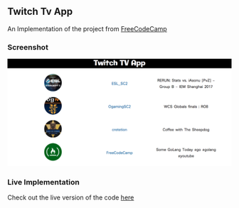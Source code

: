 ## Twitch Tv App
An Implementation of the project from [FreeCodeCamp](https://www.freecodecamp.org/challenges/use-the-twitchtv-json-api)

### Screenshot
![ScreenShot of the Twitch Tv App](/assets/screenshot.png)

### Live Implementation
Check out the live version of the code [here](https://twitch-tv-zafar.surge.sh/)
